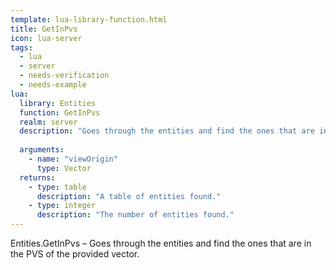 ```yaml
---
template: lua-library-function.html
title: GetInPvs
icon: lua-server
tags:
  - lua
  - server
  - needs-verification
  - needs-example
lua:
  library: Entities
  function: GetInPvs
  realm: server
  description: "Goes through the entities and find the ones that are in the PVS of the provided vector."
  
  arguments:
    - name: "viewOrigin"
      type: Vector
  returns:
    - type: table
      description: "A table of entities found."
    - type: integer
      description: "The number of entities found."
---
```


<div class="lua__search__keywords">
Entities.GetInPvs &#x2013; Goes through the entities and find the ones that are in the PVS of the provided vector.
</div>
